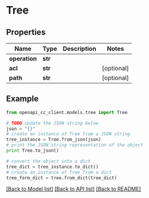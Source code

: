 # Tree


## Properties
Name | Type | Description | Notes
------------ | ------------- | ------------- | -------------
**operation** | **str** |  | 
**acl** | **str** |  | [optional] 
**path** | **str** |  | [optional] 

## Example

```python
from openapi_cc_client.models.tree import Tree

# TODO update the JSON string below
json = "{}"
# create an instance of Tree from a JSON string
tree_instance = Tree.from_json(json)
# print the JSON string representation of the object
print Tree.to_json()

# convert the object into a dict
tree_dict = tree_instance.to_dict()
# create an instance of Tree from a dict
tree_form_dict = tree.from_dict(tree_dict)
```
[[Back to Model list]](../README.md#documentation-for-models) [[Back to API list]](../README.md#documentation-for-api-endpoints) [[Back to README]](../README.md)


